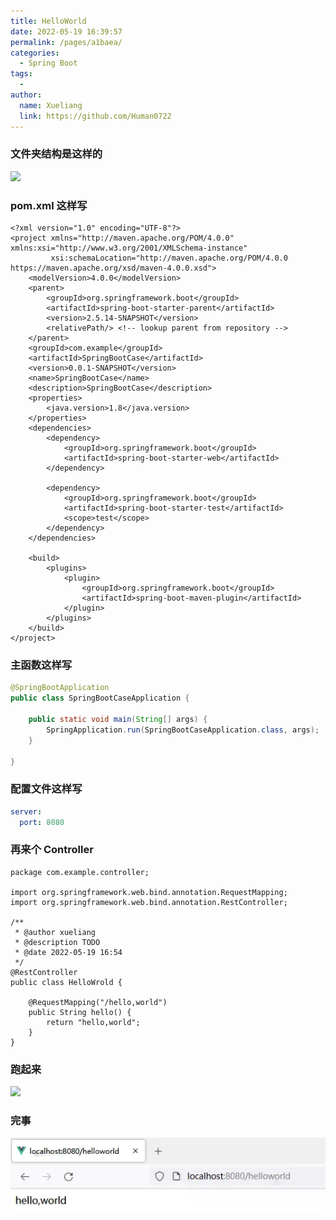 ```yaml
---
title: HelloWorld
date: 2022-05-19 16:39:57
permalink: /pages/a1baea/
categories:
  - Spring Boot
tags:
  - 
author: 
  name: Xueliang
  link: https://github.com/Human0722
---
```

### 文件夹结构是这样的
![](https://cdn.jsdelivr.net/gh/Human0722/blogPics@master/java/springboot/xxx.tysd4iwhp68.webp)
### pom.xml 这样写
```shell
<?xml version="1.0" encoding="UTF-8"?>
<project xmlns="http://maven.apache.org/POM/4.0.0" xmlns:xsi="http://www.w3.org/2001/XMLSchema-instance"
         xsi:schemaLocation="http://maven.apache.org/POM/4.0.0 https://maven.apache.org/xsd/maven-4.0.0.xsd">
    <modelVersion>4.0.0</modelVersion>
    <parent>
        <groupId>org.springframework.boot</groupId>
        <artifactId>spring-boot-starter-parent</artifactId>
        <version>2.5.14-SNAPSHOT</version>
        <relativePath/> <!-- lookup parent from repository -->
    </parent>
    <groupId>com.example</groupId>
    <artifactId>SpringBootCase</artifactId>
    <version>0.0.1-SNAPSHOT</version>
    <name>SpringBootCase</name>
    <description>SpringBootCase</description>
    <properties>
        <java.version>1.8</java.version>
    </properties>
    <dependencies>
        <dependency>
            <groupId>org.springframework.boot</groupId>
            <artifactId>spring-boot-starter-web</artifactId>
        </dependency>

        <dependency>
            <groupId>org.springframework.boot</groupId>
            <artifactId>spring-boot-starter-test</artifactId>
            <scope>test</scope>
        </dependency>
    </dependencies>

    <build>
        <plugins>
            <plugin>
                <groupId>org.springframework.boot</groupId>
                <artifactId>spring-boot-maven-plugin</artifactId>
            </plugin>
        </plugins>
    </build>
</project>
```
### 主函数这样写
```java
@SpringBootApplication
public class SpringBootCaseApplication {

    public static void main(String[] args) {
        SpringApplication.run(SpringBootCaseApplication.class, args);
    }

}
```
### 配置文件这样写
```yaml
server:
  port: 8080
```
### 再来个 Controller
```shell
package com.example.controller;

import org.springframework.web.bind.annotation.RequestMapping;
import org.springframework.web.bind.annotation.RestController;

/**
 * @author xueliang
 * @description TODO
 * @date 2022-05-19 16:54
 */
@RestController
public class HelloWrold {

    @RequestMapping("/hello,world")
    public String hello() {
        return "hello,world";
    }
}

```

### 跑起来
![](https://cdn.jsdelivr.net/gh/Human0722/blogPics@master/java/springboot/xxx.6kfxmivu5bb4.webp)

### 完事
![](https://raw.githubusercontent.com/Human0722/blogPics/master/java/springboot/xxx.4re5xd7au4u8.webp)